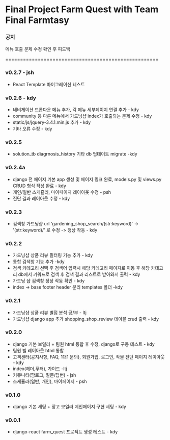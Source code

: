 # Final Project Farm Quest with Team Final Farmtasy

<!-- notice -->
### 공지

메뉴 호출 문제 수정 확인 후 피드백  


====================================================
<!-- version -->

### v0.2.7  - jsh  
- React Template 마이그레이션 테스트

### v0.2.6  - kdy
- 네비게이션 드롭다운 메뉴 추가, 각 메뉴 세부페이지 연결 추가    - kdy
- community 등 다른 메뉴에서 가드닝샵 index가 호출되는 문제 수정     - kdy
- static/js/jquery-3.4.1.min.js 추가    - kdy
- 기타 오류 수정    - kdy

### v0.2.5  
- solution_tb diagrnosis_history 기타 db 업데이트 migrate  -kdy  

### v0.2.4a  
- django 전 페이지 기본 app 생성 및 페이지 링크 완료, models.py 및 views.py CRUD 형식 작성 완료 - kdy
- 개인/일반 스케쥴러, 마이페이지 레이아웃 수정 - psh
- 진단 결과 레이아웃 수정  - kdy

### v0.2.3  
- 검색창 가드닝샵 url 'gardening_shop_search/(str:keyword)' -> '(str:keyword)/' 로 수정 -> 정상 작동  - kdy   

### v0.2.2  
- 가드닝샵 상품 리뷰 필터링 기능 추가  - kdy  
- 통합 검색창 기능 추가  -kdy  
- 검색 카테고리 선택 후 검색어 입력시 해당 카테고리 페이지로 이동 후 해당 카테고리 db에서 키워드로 검색 후 검색 결과 리스트로 받아와서 출력  - kdy
- 가드닝 샵 검색창 정상 작동 확인   - kdy
- index -> base footer header 분리 templates 폴더  -kdy  

### v0.2.1  
- 가드닝샵 상품 리뷰 별점 분석 긍/부 - ltj
- 가드닝샵 django app 추가 shopping_shop_review 테이블 crud 출력 - kdy

### v0.2.0
- django 기본 보일러 + 팀원 html 통합 후 수정, django로 구동 테스트 - kdy  
- 팀원 별 레이아웃 html 통합
- 고객센터(공지사항, FAQ, 1대1 문의), 회원가입, 로그인, 작물 진단 페이지 레이아웃 - kdy  
- index(헤더,푸터), 가이드 -ltj  
- 커뮤니티(팜로그, 질문/답변) - jsh  
- 스케쥴러(일반, 개인), 마이페이지 - psh  

### v0.1.0  
- django 기본 세팅 + 장고 보일러 메인페이지 구현 세팅 - kdy


### v0.0.1  
- django-react farm_quest 프로젝트 생성 테스트 - kdy

